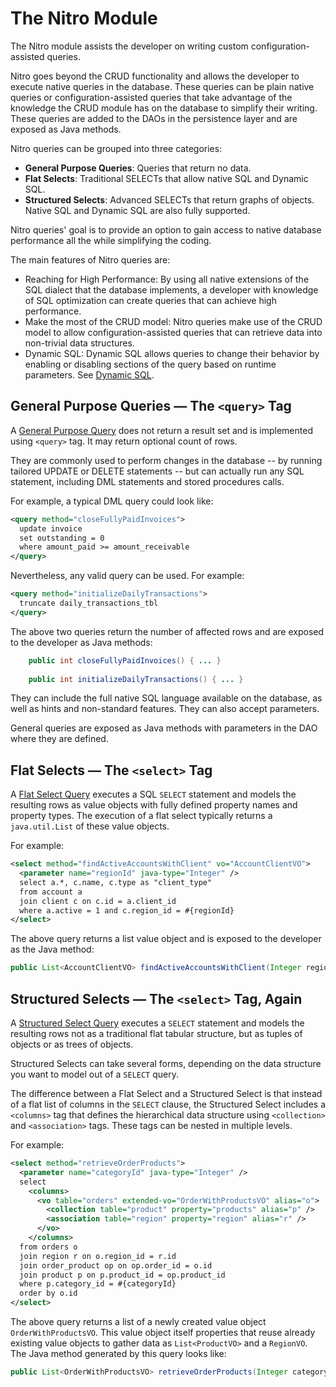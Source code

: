 # The Nitro Module

The Nitro module assists the developer on writing custom configuration-assisted queries.

Nitro goes beyond the CRUD functionality and allows the developer to execute native queries in the database.
These queries can be plain native queries or configuration-assisted queries that take advantage of the knowledge
the CRUD module has on the database to simplify their writing. These queries are added to the DAOs in the
persistence layer and are exposed as Java methods.

Nitro queries can be grouped into three categories:

- **General Purpose Queries**: Queries that return no data.
- **Flat Selects**: Traditional SELECTs that allow native SQL and Dynamic SQL.
- **Structured Selects**: Advanced SELECTs that return graphs of objects. Native SQL and Dynamic SQL are also fully supported.

Nitro queries' goal is to provide an option to gain access to native database performance all the while simplifying the coding.

The main features of Nitro queries are:

- Reaching for High Performance: By using all native extensions of the SQL dialect that the database implements, a developer with knowledge of SQL
optimization can create queries that can achieve high performance.
- Make the most of the CRUD model: Nitro queries make use of the CRUD model to allow configuration-assisted  queries that
can retrieve data into non-trivial data structures.
- Dynamic SQL: Dynamic SQL allows queries to change their behavior by enabling or disabling sections of the query based on runtime parameters. 
See [Dynamic SQL](nitro-dynamic-sql.md). 


## General Purpose Queries &mdash; The `<query>` Tag

A [General Purpose Query](nitro-general-purpose.md) does not return a result set and is implemented using `<query>` tag. It may return optional count of rows.

They are commonly used to perform changes in the database -- by running tailored UPDATE or DELETE statements -- but can actually run any SQL statement, including DML statements and stored procedures calls.

For example, a typical DML query could look like:

```xml
<query method="closeFullyPaidInvoices">
  update invoice
  set outstanding = 0
  where amount_paid >= amount_receivable
</query>
```

Nevertheless, any valid query can be used. For example:

```xml
<query method="initializeDailyTransactions">
  truncate daily_transactions_tbl
</query>
```

The above two queries return the number of affected rows and are exposed to the developer as Java methods:

```java
    public int closeFullyPaidInvoices() { ... }
    
    public int initializeDailyTransactions() { ... }
```

They can include the full native SQL language available on the database, as well as hints and non-standard features. They can also accept parameters.

General queries are exposed as Java methods with parameters in the DAO where they are defined. 

## Flat Selects &mdash; The `<select>` Tag

A [Flat Select Query](nitro-flat-selects.md) executes a SQL `SELECT` statement and models the resulting rows as value objects with fully defined property names and property types. The execution of a flat select typically returns a `java.util.List` of these value objects.

For example:

```xml
<select method="findActiveAccountsWithClient" vo="AccountClientVO">
  <parameter name="regionId" java-type="Integer" />
  select a.*, c.name, c.type as "client_type"
  from account a
  join client c on c.id = a.client_id
  where a.active = 1 and c.region_id = #{regionId}
</select>
```

The above query returns a list value object and is exposed to the developer as the Java method:

```java
public List<AccountClientVO> findActiveAccountsWithClient(Integer regionId) { ... }
```

## Structured Selects &mdash; The `<select>` Tag, Again

A [Structured Select Query](nitro-structured-selects.md) executes a `SELECT` statement and models the resulting rows not as a 
traditional flat tabular structure, but as tuples of objects or as trees of objects.

Structured Selects can take several forms, depending on the data structure you want to model out of a `SELECT` query.

The difference between a Flat Select and a Structured Select is that instead of a flat list of columns in the `SELECT` clause, the Structured Select 
includes a `<columns>` tag that defines the hierarchical data structure using `<collection>` and `<association>` tags. These tags can be nested in multiple levels.

For example:

```xml
<select method="retrieveOrderProducts">
  <parameter name="categoryId" java-type="Integer" />
  select
    <columns>
      <vo table="orders" extended-vo="OrderWithProductsVO" alias="o">
        <collection table="product" property="products" alias="p" />
        <association table="region" property="region" alias="r" />
      </vo>
    </columns>
  from orders o
  join region r on o.region_id = r.id
  join order_product op on op.order_id = o.id
  join product p on p.product_id = op.product_id
  where p.category_id = #{categoryId}
  order by o.id
</select>
```

The above query returns a list of a newly created value object `OrderWithProductsVO`. This value object itself properties that reuse already existing value objects to gather data as `List<ProductVO>` and a `RegionVO`. The Java method generated by this query looks like:

```java
public List<OrderWithProductsVO> retrieveOrderProducts(Integer categoryId) { ... }
```
